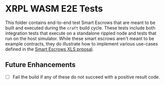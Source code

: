# XRPL WASM E2E Tests

This folder contains end-to-end test Smart Escrows that are meant to be built and executed during the `craft` build cycle.
These tests include both integration tests that execute on a standalone rippled node and tests that run on the host simulator.
While these smart escrows aren't meant to be example contracts, they do illustrate how to implement various use-cases
defined in the [Smart Escrows XLS prposal](https://github.com/XRPLF/XRPL-Standards/discussions/270).

## Future Enhancements

- [ ] Fail the build if any of these do not succeed with a positive result code.
